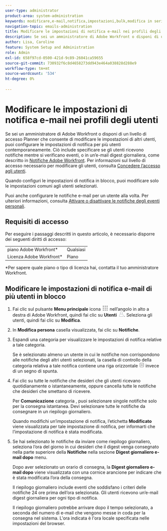 ```yaml
---
user-type: administrator
product-area: system-administration
keywords: modificare,e-mail,notifica,impostazioni,bulk,modifica in serie,configurare,più,utenti
navigation-topic: emails-administration
title: Modificare le impostazioni di notifica e-mail nei profili degli utenti
description: Se sei un amministratore di Adobe Workfront o disponi di un livello di accesso Planner che consente di modificare le impostazioni di altri utenti, puoi configurare le impostazioni di notifica per più utenti contemporaneamente. Ciò include specificare se gli utenti ricevono notifiche mentre si verificano eventi o in un’e-mail digest giornaliera, come descritto nelle notifiche di Adobe Workfront. Per informazioni sul livello di accesso necessario per modificare gli utenti, consulta Concedere l’accesso agli utenti.
author: Lisa, Caroline
feature: System Setup and Administration
role: Admin
exl-id: 658f97cd-0500-421d-9c89-26041ca59655
source-git-commit: 730932f6c8d4658273dd943e464a038828d288e9
workflow-type: tm+mt
source-wordcount: '534'
ht-degree: 0%

---
```


# Modificare le impostazioni di notifica e-mail nei profili degli utenti

Se sei un amministratore di Adobe Workfront o disponi di un livello di accesso Planner che consente di modificare le impostazioni di altri utenti, puoi configurare le impostazioni di notifica per più utenti contemporaneamente. Ciò include specificare se gli utenti ricevono notifiche mentre si verificano eventi, o in un’e-mail digest giornaliera, come descritto in [Notifiche Adobe Workfront](../../../workfront-basics/using-notifications/wf-notifications.md). Per informazioni sul livello di accesso necessario per modificare gli utenti, consulta [Concedere l’accesso agli utenti](../../../administration-and-setup/add-users/configure-and-grant-access/grant-access-other-users.md).

Quando configuri le impostazioni di notifica in blocco, puoi modificare solo le impostazioni comuni agli utenti selezionati.

Puoi anche configurare le notifiche e-mail per un utente alla volta. Per ulteriori informazioni, consulta [Attivare o disattivare le notifiche degli eventi personali](../../../workfront-basics/using-notifications/activate-or-deactivate-your-own-event-notifications.md).

## Requisiti di accesso

Per eseguire i passaggi descritti in questo articolo, è necessario disporre dei seguenti diritti di accesso:

<table style="table-layout:auto"> 
 <col> 
 <col> 
 <tbody> 
  <tr> 
   <td role="rowheader">piano Adobe Workfront*</td> 
   <td>Qualsiasi</td> 
  </tr> 
  <tr> 
   <td role="rowheader">Licenza Adobe Workfront*</td> 
   <td>Piano</td> 
  </tr> 
 </tbody> 
</table>

&#42;Per sapere quale piano o tipo di licenza hai, contatta il tuo amministratore Workfront.

## Modificare le impostazioni di notifica e-mail di più utenti in blocco

1. Fai clic sul pulsante **Menu principale** icona ![](assets/main-menu-icon.png) nell’angolo in alto a destra di Adobe Workfront, quindi fai clic su **Utenti** ![](assets/users-icon-in-main-menu.png). Seleziona gli utenti, quindi fai clic su **Modifica**.
1. In **Modifica persona** casella visualizzata, fai clic su **Notifiche**.

1. Espandi una categoria per visualizzare le impostazioni di notifica relative a tale categoria.

   Se è selezionato almeno un utente in cui le notifiche non corrispondono alle notifiche degli altri utenti selezionati, la casella di controllo della categoria relativa a tale notifica contiene una riga orizzontale ![](assets/straight-line-instead-of-checkmark.jpg) invece di un segno di spunta.

1. Fai clic su tutte le notifiche che desideri che gli utenti ricevano quotidianamente o istantaneamente, oppure cancella tutte le notifiche che desideri che smettano di ricevere.

   Per **Comunicazione** categoria , puoi selezionare singole notifiche solo per la consegna istantanea. Devi selezionare tutte le notifiche da consegnare in un riepilogo giornaliero.

   Quando modifichi un’impostazione di notifica, l’etichetta **Modificato** viene visualizzata per tale impostazione di notifica, per informarti che l’impostazione di notifica è stata modificata.

1. Se hai selezionato le notifiche da inviare come riepilogo giornaliero, seleziona l’ora del giorno in cui desideri che il digest venga consegnato nella parte superiore della **Notifiche** nella sezione **Digest giornaliero e-mail dopo** menu.

   Dopo aver selezionato un orario di consegna, la **Digest giornaliero e-mail dopo** viene visualizzata con una cornice arancione per indicare che è stata modificata l’ora della consegna.

   Il riepilogo giornaliero include eventi che soddisfano i criteri delle notifiche 24 ore prima dell’ora selezionata. Gli utenti ricevono un’e-mail digest giornaliera per ogni tipo di notifica.

   Il riepilogo giornaliero potrebbe arrivare dopo il tempo selezionato, a seconda del numero di e-mail che vengono messe in coda per la consegna nel sistema. L&#39;ora indicata è l&#39;ora locale specificata nelle impostazioni del browser.

